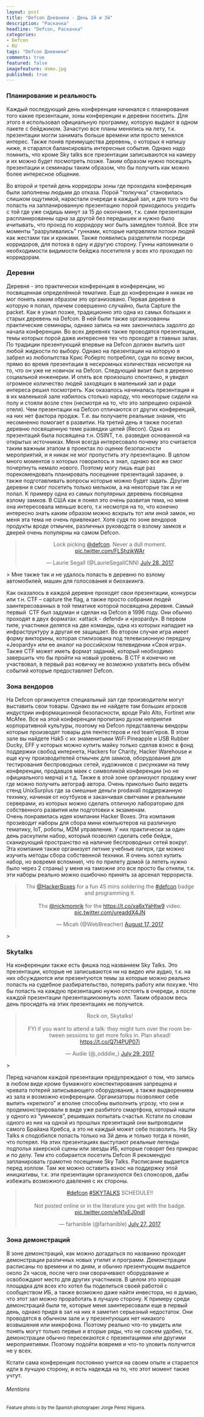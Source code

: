 ```yaml
---
layout: post
title: "Defcon Дневники - День 2й и 3й"
description: "Раскачка"
headline: "Defcon, Раскачка"
categories: 
- Defcon
- RU
tags: "Defcon Дневники"
comments: true
featured: false
imagefeature: demo.jpg
published: true 
---
```


### Планирование и реальность

Каждый последующий день конференции начинался с планирования того какие презентации, зоны конференции и деревни посетить. Для этого я использовал официальную программу, которую выдают в одном пакете с бейджиком. Зачастую все планы менялись на лету, т.к. презентации могли занимать больше времени или просто менялся интерес. Также поняв преимущества деревень, о которых я напишу ниже, я старался балансировать интересные события. Однако надо помнить, что кроме Sky talks все презентации записываются на камеру и их можно будет посмотреть позже. Таким образом нужно посещать презентации и семинары таким образом, что бы получить как можно более интересное общение. 

Во второй и третий день корридоры зоны где проходила конференция были заполнены людьми до отказа. Порой "толкучка" становилась слишком ощутимой, нарастали очереди в каждый зал, и для того что бы попасть на запланированную презентацию порой приходилось уходить с той где уже сидишь минут за 15 до окончания, т.к. сами презентации распланированны одна за другой без передышек и нужно было ичитывать, что проход по корридору мог быть замедлен толпой. 
Все эти моменты "разруливались" гуннами, которые направляли потоки людей как жестами так и криками. Также появились разделители посреди корридоров, для потока в одну и другую сторону. Гунны напоминали о необходимости видимости бейджа посетителя у всех кто проходил по корридорам.

### Деревни

Деревня - это практически конференция в конференции, но посвященная определённой тематике. Еще до конференции я никак не мог понять каким образом это организовано. 
Первая деревня в которую я попал, причем совершенно случайно, была Capture the packet. Как я узнал позже, традиционно это одна из самых больших и старых деревень на Defcon. В ней были также организованны практические семинары, однако запись на них закончилась задолго до начала конференции.
Во всех деревнях также проводятся презентации, темы которых порой даже интереснее тех что проходят в главных залах. По традиции презентующий впервые на Defcon должен выпить шот любой жидкости по выбору. Однако на презентации на которую я забрел из любопытства Крис Робертс потреблял, судя по всему виски, прямо во время презентации в нескромных количествах несмотря на то, что он уже не новичок на Defcon.
Следующий визит был в деревню социальной инженерии. И опять все произошло спонтанно, я увидел огромное количество людей заходящих в маленький зал и ради интереса решил посмотреть. Как оказалось начиналась презентация и в их маленькой зале набилось столько народу, что некоторые сидели на полу и стояли возле стен (несмотря на то, что это запрещено охраной отеля). Чем презентации на Defcon отличаются от других конференций, на них нет фактора продаж. Т.е. вы получаете реальные знания, что несомненно помогает в развитии.
На третий день я также посетил деревню посвященную теме разведки целей (Recon). Одна из презентаций была посвящена т.н. OSINT, т.е. разведке основанной на открытых источниках. Меня всегда интересовало почему это считается таким важным этапом в проектах по оценке безопасности мероприятий, и я никак не мог пропустить эту презентацию. В целом много моментов о которых говорилось я знал, однако все же смог почерпнуть немало нового. Поэтому могу лишь еще раз порекомендовать планировать посещение презентаций заранее, а также подготавливать вопросы которые можно будет задать. 
Другие деревни я смог посетить только мельком, а на некоторые так и не попал. К примеру одна из самых популярных деревень посвящена взлому замков. В США как я понял это очень развитая тема, но меня она интересовала меньше всего, т.к несмотря на то, что конечно интересно знать каким образом можно вскрыть тот или иной замок, но меня эта тема не очень привлекает. Хотя судя по зоне вендоров продукты вроде отмычек, различных руководств о взлому замков и дверей очень популярны на самом Defcon. 
<center>
<blockquote class="twitter-tweet" data-lang="en"><p lang="en" dir="ltr">Lock picking <a href="https://twitter.com/defcon?ref_src=twsrc%5Etfw">@defcon</a>. Never a dull moment. <a href="https://t.co/FLShzjkWAr">pic.twitter.com/FLShzjkWAr</a></p>&mdash; Laurie Segall (@LaurieSegallCNN) <a href="https://twitter.com/LaurieSegallCNN/status/891039968411361280?ref_src=twsrc%5Etfw">July 28, 2017</a></blockquote>
<script async src="https://platform.twitter.com/widgets.js" charset="utf-8"></script>
</center>>
Мне также так и не удалось попасть в деревню по взлому автомобилей, машин для голосования и биохакинга. 

Как оказалось в каждой деревне проходят свои презентации, конкурсы или т.н. CTF – capture the flag, а также просто собрания людей заинтересованных в той тематике которой посвящена деревня. Самый первый  CTF был задуман и сделан на Defcon в 1996 году. Они обычно проходят в двух форматах: «attack - defend» и «jeopardy». В первом типе, участники делятся на две команды, одна из которых нападает на инфраструктуру а другая ее защищает. Во втором случае игра имеет форму викторины, которая стилизована под телевизионную передачу «Jeopardy» или ее аналог на российском телевидении «Своя игра».
Также CTF может иметь формат заданий, который необходимо завершить что бы пройти на новый уровень.
В CTF я конечно не участвовал, в первый раз новичку не возможно ухватить весь объём событий которые предоставляет Defcon.

### Зона вендоров

На Defcon организуется специальный зал где производители могут выставить свои товары. Однако вы не найдете там больших игроков индустрии информационной безопасности, вроде Palo Alto, Fortinet или McAfee. Все на этой конференции пропитано духом неприятия корпоративной культуры, поэтому на Defcon представлены вендоры которые производят товары для пентестеров и red team’еров. В этом зале вы найдете Hak5 с их знаменитыми WiFi Pineapple и USB Rubber Ducky, EFF у которых можно купить майку только сделав взнос в фонд поддержки свобод интернета, Hackers for Charity,  Hacker Warehouse и еще кучу производителей отмычек для замков, оборудования для тестирования беспроводных сетей, художников с рисунками на тему конференции, продавцов маек с символикой конференции (но не официального мерча) и т.д. 
Также в этой зоне организуют продажу книг где можно получить автограф автора. 
Очень прикольно было видеть стенд UnixSurplus где за смешные деньги prodavali поддержанную технику, начиная от ноутбуков и заканчивая свитчами и реальными серверами, из которых можно сделать отличную лабораторию для собственного развития или подготовки к экзаменам.  
Очень понравилась идея компании Hacker Boxes. Эта компания прозиводит наборы для сбора мини компьютеров на различную тематику, IoT, роботы, M2M управление. У них практически за один день раскупили набор, который позволял сделать себе бейдж, сканирующий пространство на наличие беспроводных сетей вокруг. Эта компания также организует летние учебные лагеря, где можно изучить методы сбора собственной техники. Я очень хотел купить набор, но вовремя вспомнил, что по прилету домой (а лететь нужно было через 2 страны) у меня на таможне это все просто бы отняли, т.к. эти наборы реально можно ошибочно принять за арсенал террориста. 
<center>
<blockquote class="twitter-tweet" data-lang="en"><p lang="en" dir="ltr">Thx <a href="https://twitter.com/HackerBoxes?ref_src=twsrc%5Etfw">@HackerBoxes</a> for a fun 45 mins soldering the <a href="https://twitter.com/hashtag/defcon?src=hash&amp;ref_src=twsrc%5Etfw">#defcon</a> badge and programming it.<br><br>Thx <a href="https://twitter.com/nickmomrik?ref_src=twsrc%5Etfw">@nickmomrik</a> for the <a href="https://t.co/xa6xYaHtw9">https://t.co/xa6xYaHtw9</a> video. <a href="https://t.co/ureaddX4JN">pic.twitter.com/ureaddX4JN</a></p>&mdash; Micah (@WebBreacher) <a href="https://twitter.com/WebBreacher/status/898327448000933888?ref_src=twsrc%5Etfw">August 17, 2017</a></blockquote>
<script async src="https://platform.twitter.com/widgets.js" charset="utf-8"></script>

</center>>

### Skytalks

На конференции также есть фишка под названием Sky Talks. Это презентации, которые не записываются ни на видео или аудио, т.к. на них обсуждаются или презентуются темы за которые можно реально попасть на судебное разбирательство, потерять работу или похуже.
Что бы попасть на каждую презентацию нужно отстоять в очереди, а после каждой презентации презентацииокинуть холл. Таким образом весь день просидеть на этих презентациях не получится. 

<center>
<blockquote class="twitter-tweet" data-lang="en"><p lang="en" dir="ltr">Rock on, Skytalks!<br><br>FYI if you want to attend a talk: they might turn over the room between sessions to get more folks in. Plan ahead! <a href="https://t.co/Q7I4PUP07i">https://t.co/Q7I4PUP07i</a></p>&mdash; Audie (@_odddie_) <a href="https://twitter.com/_odddie_/status/891339766142296064?ref_src=twsrc%5Etfw">July 29, 2017</a></blockquote>
<script async src="//platform.twitter.com/widgets.js" charset="utf-8"></script>    
</center>>

Перед началом каждой презентации предупреждают о том, что запись в любом виде кроме бумажного конспектирования запрещена и чревата потерей записывающего оборудования, а также выдворением из зала и возможно конференции.  Организаторы позволяют себе выпить «крепкого” и вполне способны выполнить угрозу, что они и продемонстрировали в виде уже разбитого смартфона, который нашли у одного из “умников”, решивших попытать счастья. Кстати по словам одного из них на одной из прошлых презентаций они выпроводили самого Брайана Кребса,  а это не каждый может себе позволить. 
На Sky Talks я сподобился попасть только на 3й день и только тогда я понял, что потерял. На этих презентациях выступают реальные легенды подполья хакерской сцены или звезды ИБ, которые говорят без прикрас и по делу. Тем кто собирается посетить Defcon Я рекомендую запланировать грамотно посещение Sky Talks. 
Расписание выдается перед холлом. Там же можно оставить взнос на поддержку этой инициативы, т.к. эти презентации организуются без спонсоров, дабы избежать возможного давления с их стороны. 

<center>
<blockquote class="twitter-tweet" data-lang="en"><p lang="en" dir="ltr"><a href="https://twitter.com/hashtag/defcon?src=hash&amp;ref_src=twsrc%5Etfw">#defcon</a> <a href="https://twitter.com/hashtag/SKYTALKS?src=hash&amp;ref_src=twsrc%5Etfw">#SKYTALKS</a> SCHEDULE!!<br><br>Not posted online or in the literature you get with the badge. <a href="https://t.co/wN1xEJ0ndI">pic.twitter.com/wN1xEJ0ndI</a></p>&mdash; farhanible (@farhanible) <a href="https://twitter.com/farhanible/status/890667540170420225?ref_src=twsrc%5Etfw">July 27, 2017</a></blockquote>
<script async src="//platform.twitter.com/widgets.js" charset="utf-8"></script>
</center>

### Зона демонстраций

В зоне демонстраций, как можно догадаться по названию проходят демонстрации различных новых утилит и программ. Демонстрации расписаны по времени и по дням, и обычно презентующим выдается около 2х часов, после чего они сворачивают оборудование и освобождают место для других участников. 
В целом это хорошая площадка для всех кто хотел бы поделиться своей работой с сообществом ИБ, а также возможно даже найти инвестора, но я думаю, что этот зал можно проработать в лучшую сторону. К примеру среди демонстраций были те, которые меня заинтересовали еще в первый день, однако придя в зал на них я заметил серьезный недостаток. Они проводятся в обычном зале и у презентующих нет никакого возвышения или микрофона. Поэтому реально что-то увидеть или понять могут только первые и вторые ряды, что не совсем удобно, т.к. демонстрации обычно пересекаются с презентациями или другими мероприятиями. Поэтому подойти вовремя и что-то уловить получится не у всех. 

Кстати сама конференция постоянно учится на своем опыте и старается идти в лучшую сторону, и есть надежда на то, что этот момент также учтут.

###### Mentions

<small>Feature photo is by the Spanish photograper Jorge Pérez Higuera. </small>
